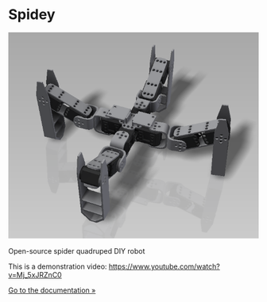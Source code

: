 # Spidey

![Spidey](spidey.png)

Open-source spider quadruped DIY robot

This is a demonstration video:
https://www.youtube.com/watch?v=Mj_5xJRZnC0

[Go to the documentation »](docs/index.md)
